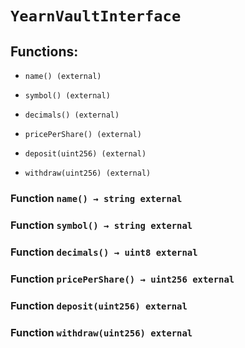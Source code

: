 # `YearnVaultInterface`

## Functions:

- `name() (external)`

- `symbol() (external)`

- `decimals() (external)`

- `pricePerShare() (external)`

- `deposit(uint256) (external)`

- `withdraw(uint256) (external)`

### Function `name() → string external`

### Function `symbol() → string external`

### Function `decimals() → uint8 external`

### Function `pricePerShare() → uint256 external`

### Function `deposit(uint256) external`

### Function `withdraw(uint256) external`
